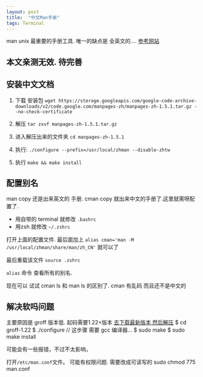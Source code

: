 ```yaml
---
layout: post
title:  "中文Man手册"
tags: Terminal
---
```


man unix 最重要的手册工具. 唯一的缺点是 全英文的....
[参考网站][1]



## 本文亲测无效. 待完善






## 安装中文文档


1. 下载 安装包
`wget https://storage.googleapis.com/google-code-archive-downloads/v2/code.google.com/manpages-zh/manpages-zh-1.5.1.tar.gz --no-check-certificate`


2. 解压
`tar zxvf manpages-zh-1.5.1.tar.gz`


3. 进入解压出来的文件夹
`cd manpages-zh-1.5.1`

4. 执行:
`./configure --prefix=/usr/local/zhman --disable-zhtw`

5. 执行
`make && make install`




## 配置别名
man copy 还是出来英文的 手册.
cman copy 就出来中文的手册了.这里就需呀配置了.

- 用自带的 terminal 就修改 `.bashrc` 
- 用zsh 就修改 `~/.zshrc`

打开上面的配置文件. 最后面加上 
`alias cman='man -M /usr/local/zhman/share/man/zh_CN'`     就可以了


最后重载该文件
`source .zshrc`


`alias`  命令 查看所有的别名.





现在可以 试试  cman ls  和 man ls 的区别了.
cman 有乱码 而且还不是中文的



## 解决软吗问题

主要原因是  groff 版本低.  起码需要1.22+版本
[去下载最新版本 然后解压][2]
$ cd groff-1.22
$ ./configure
//  这步骤 需要 gcc 编译器... 
$ sudo make
$ sudo make install


可能会有一些报错，不过不太影响，

打开`/etc/man.conf`文件。
可能有权限问题. 需要改成可读写的 sudo chmod 775 man.conf




[1]:	http://www.jianshu.com/p/5e35202fc59c
[2]:	http://git.savannah.gnu.org/cgit/groff.git